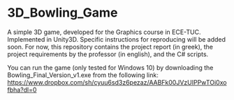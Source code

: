 # 3D_Bowling_Game
A simple 3D game, developed for the Graphics course in ECE-TUC. Implemented in Unity3D. Specific instructions for reproducing will be added soon. For now, this repository contains the project report (in greek), the project requirements by the professor (in english), and the C# scripts.

You can run the game (only tested for Windows 10) by downloading the Bowling_Final_Version_v1.exe from the following link: https://www.dropbox.com/sh/cyuu6sd3z6pezaz/AABFk00JVzUIPPwTOi0xofbha?dl=0
